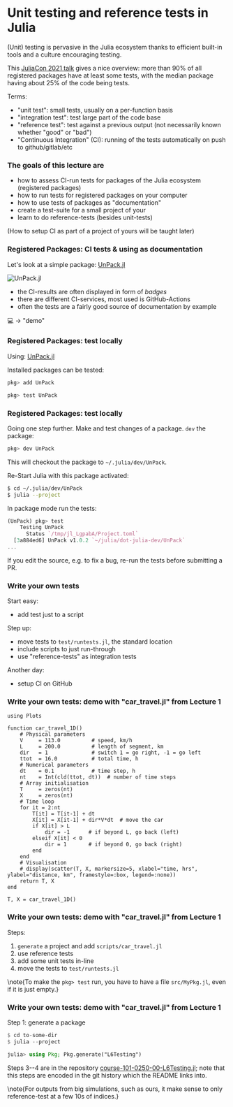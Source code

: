 <!--This file was generated, do not modify it.-->
# Unit testing and reference tests in Julia

(Unit) testing is pervasive in the Julia ecosystem thanks to efficient built-in tools and
a culture encouraging testing.

This [JuliaCon 2021 talk](https://live.juliacon.org/talk/HVSAW9) gives a nice overview: more than 90% of all registered packages have at least some tests, with the median package having about 25% of the code being tests.

Terms:
- "unit test": small tests, usually on a per-function basis
- "integration test": test large part of the code base
- "reference test": test against a previous output (not necessarily known whether "good" or "bad")
- "Continuous Integration" (CI): running of the tests automatically on push to github/gitlab/etc

### The goals of this lecture are
- how to assess CI-run tests for packages of the Julia ecosystem (registered packages)
- how to run tests for registered packages on your computer
- how to use tests of packages as "documentation"
- create a test-suite for a small project of your
- learn to do reference-tests (besides unit-tests)

(How to setup CI as part of a project of yours will be taught later)

### Registered Packages: CI tests & using as documentation

Let's look at a simple package: [UnPack.jl](https://github.com/mauro3/UnPack.jl)

![UnPack.jl](../assets/literate_figures/l6_UnPack.png)

- the CI-results are often displayed in form of _badges_
- there are different CI-services, most used is GitHub-Actions
- often the tests are a fairly good source of documentation by example

💻 -> "demo"

### Registered Packages: test locally

Using: [UnPack.jl](https://github.com/mauro3/UnPack.jl)

Installed packages can be tested:
```julia
pkg> add UnPack

pkg> test UnPack
```

### Registered Packages: test locally

Going one step further.  Make and test changes of a package.
`dev` the package:
```julia
pkg> dev UnPack
```
This will checkout the package to `~/.julia/dev/UnPack`.

Re-Start Julia with this package activated:
```sh
$ cd ~/.julia/dev/UnPack
$ julia --project
```
In package mode run the tests:
```julia
(UnPack) pkg> test
    Testing UnPack
      Status `/tmp/jl_LgpabA/Project.toml`
  [3a884ed6] UnPack v1.0.2 `~/julia/dot-julia-dev/UnPack`
...
```
If you edit the source, e.g. to fix a bug, re-run the tests before submitting a PR.

### Write your own tests

Start easy:
- add test just to a script

Step up:
- move tests to `test/runtests.jl`, the standard location
- include scripts to just run-through
- use "reference-tests" as integration tests

Another day:
- setup CI on GitHub

### Write your own tests: demo with "car_travel.jl" from Lecture 1

````julia:ex1
using Plots

function car_travel_1D()
    # Physical parameters
    V     = 113.0          # speed, km/h
    L     = 200.0          # length of segment, km
    dir   = 1              # switch 1 = go right, -1 = go left
    ttot  = 16.0           # total time, h
    # Numerical parameters
    dt    = 0.1            # time step, h
    nt    = Int(cld(ttot, dt))  # number of time steps
    # Array initialisation
    T     = zeros(nt)
    X     = zeros(nt)
    # Time loop
    for it = 2:nt
        T[it] = T[it-1] + dt
        X[it] = X[it-1] + dir*V*dt  # move the car
        if X[it] > L
            dir = -1      # if beyond L, go back (left)
        elseif X[it] < 0
            dir = 1       # if beyond 0, go back (right)
        end
    end
    # Visualisation
    # display(scatter(T, X, markersize=5, xlabel="time, hrs", ylabel="distance, km", framestyle=:box, legend=:none))
    return T, X
end

T, X = car_travel_1D()
````

### Write your own tests: demo with "car_travel.jl" from Lecture 1

Steps:
1. `generate` a project and add `scripts/car_travel.jl`
2. use reference tests
3. add some unit tests in-line
4. move the tests to `test/runtests.jl`

\note{To make the `pkg> test` run, you have to have a file `src/MyPkg.jl`, even if it is just empty.}

### Write your own tests: demo with "car_travel.jl" from Lecture 1

Step 1: generate a package
```julia
$ cd to-some-dir
$ julia --project

julia> using Pkg; Pkg.generate("L6Testing")
```

Steps 3--4 are in the repository [course-101-0250-00-L6Testing.jl](https://github.com/eth-vaw-glaciology/course-101-0250-00-L6Testing.jl); note that this steps are encoded in the git history which the README links into.

\note{For outputs from big simulations, such as ours, it make sense to only reference-test at a few 10s of indices.}

